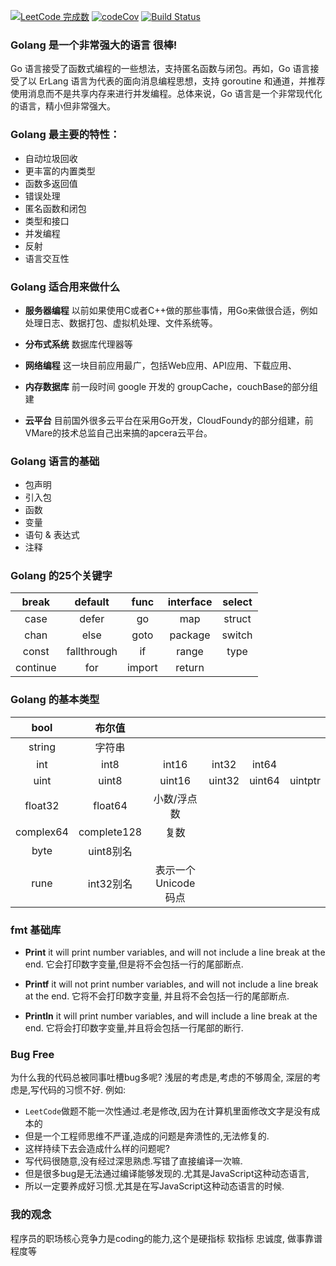 

[![LeetCode 完成数](https://img.shields.io/badge/pengliheng-6-blue.svg)](https://leetcode.com/pengliheng/)
[![codeCov](https://codecov.io/gh/pengliheng/leetcode/branch/master/graph/badge.svg)](https://codecov.io/gh/pengliheng/leetcode)
[![Build Status](https://www.travis-ci.org/pengliheng/leetcode.svg?branch=master)](https://www.travis-ci.org/pengliheng/leetcode)




### Golang 是一个非常强大的语言 很棒!

Go 语言接受了函数式编程的一些想法，支持匿名函数与闭包。再如，Go 语言接受了以 ErLang 语言为代表的面向消息编程思想，支持 goroutine 和通道，并推荐使用消息而不是共享内存来进行并发编程。总体来说，Go 语言是一个非常现代化的语言，精小但非常强大。



### Golang 最主要的特性：
- 自动垃圾回收
- 更丰富的内置类型
- 函数多返回值
- 错误处理
- 匿名函数和闭包
- 类型和接口
- 并发编程
- 反射
- 语言交互性

### Golang 适合用来做什么
- **服务器编程** 以前如果使用C或者C++做的那些事情，用Go来做很合适，例如处理日志、数据打包、虚拟机处理、文件系统等。

- **分布式系统** 数据库代理器等

- **网络编程** 这一块目前应用最广，包括Web应用、API应用、下载应用、

- **内存数据库** 前一段时间 google 开发的 groupCache，couchBase的部分组建

- **云平台** 目前国外很多云平台在采用Go开发，CloudFoundy的部分组建，前VMare的技术总监自己出来搞的apcera云平台。


### Golang 语言的基础

- 包声明
- 引入包
- 函数
- 变量
- 语句 & 表达式
- 注释

### Golang 的25个关键字

|  break   |   default   |  func  | interface | select |
| :------: | :---------: | :----: | :-------: | :----: |
|   case   |    defer    |   go   |    map    | struct |
|   chan   |    else     |  goto  |  package  | switch |
|  const   | fallthrough |   if   |   range   |  type  |
| continue |     for     | import |  return   |

### Golang 的基本类型
|   bool    |   布尔值    |                       |        |        |         |
| :-------: | :---------: | :-------------------: | :----: | :----: | :-----: |
|  string   |   字符串    |
|    int    |    int8     |         int16         | int32  | int64  |
|   uint    |    uint8    |        uint16         | uint32 | uint64 | uintptr |
|  float32  |   float64   |      小数/浮点数      |
| complex64 | complete128 |         复数          |
|   byte    |  uint8别名  |
|   rune    |  int32别名  | 表示一个 Unicode 码点 |


### fmt 基础库
- **Print** 
  it will print number variables, and will not include a line break at the end.
  它会打印数字变量,但是将不会包括一行的尾部断点.

- **Printf** 
  it will not print number variables, and will not include a line break at the end.
  它将不会打印数字变量, 并且将不会包括一行的尾部断点.

- **Println** 
  it will print number variables, and will include a line break at the end.
  它将会打印数字变量,并且将会包括一行尾部的断行.



### Bug Free
为什么我的代码总被同事吐槽bug多呢?
浅层的考虑是,考虑的不够周全,
深层的考虑是,写代码的习惯不好.
例如:
- `LeetCode`做题不能一次性通过.老是修改,因为在计算机里面修改文字是没有成本的
- 但是一个工程师思维不严谨,造成的问题是奔溃性的,无法修复的.
- 这样持续下去会造成什么样的问题呢?
- 写代码很随意,没有经过深思熟虑.写错了直接编译一次嘛.
- 但是很多bug是无法通过编译能够发现的.尤其是JavaScript这种动态语言,
- 所以一定要养成好习惯.尤其是在写JavaScript这种动态语言的时候.


### 我的观念
程序员的职场核心竞争力是coding的能力,这个是硬指标
软指标 忠诚度, 做事靠谱程度等